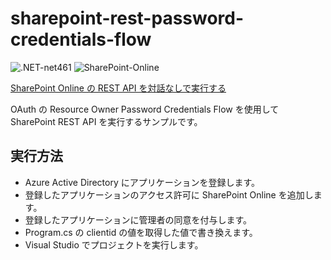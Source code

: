 # sharepoint-rest-password-credentials-flow

![.NET-net461](https://img.shields.io/badge/.NET-net461-green)
![SharePoint-Online](https://img.shields.io/badge/SharePoint-Online-blue.svg)

[SharePoint Online の REST API を対話なしで実行する](https://zenn.dev/karamem0/articles/2016_05_19_080000)

OAuth の Resource Owner Password Credentials Flow を使用して SharePoint REST API を実行するサンプルです。

## 実行方法

- Azure Active Directory にアプリケーションを登録します。
- 登録したアプリケーションのアクセス許可に SharePoint Online を追加します。
- 登録したアプリケーションに管理者の同意を付与します。
- Program.cs の clientid の値を取得した値で書き換えます。
- Visual Studio でプロジェクトを実行します。
